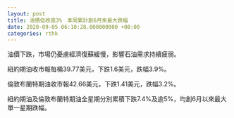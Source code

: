 ```yaml
---
layout: post
title: 油價低收逾3%　本周累計創6月來最大跌幅
date: 2020-09-05 06:10:28.000000000 +08:00
categories: rthk
---
```


油價下跌，市場仍憂慮經濟復蘇緩慢，影響石油需求持續疲弱。

紐約期油收市報每桶39.77美元，下跌1.6美元，跌幅3.9%。

倫敦布蘭特期油收市報42.66美元，下跌1.41美元，跌幅3.2%。

紐約期油及倫敦布蘭特期油全星期分別累積下跌7.4%及逾5%，均創6月以來最大單一星期跌幅。
